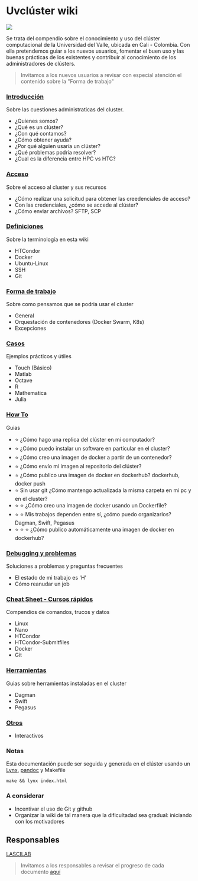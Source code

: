 Uvclúster wiki
=========

![](http://compras.univalle.edu.co/imagenes/fotos/banner-estrategia-1.jpg)

Se trata del compendio sobre el conocimiento y uso del clúster computacional de la Universidad del Valle, ubicada en Cali - Colombia. Con ella pretendemos 
guiar a los nuevos usuarios, fomentar el buen uso y las buenas prácticas de los existentes y contribuir al conocimiento de los administradores de clústers.

> Invitamos a los nuevos usuarios a revisar con especial atención el contenido sobre la "Forma de trabajo"

### [Introducción](Introduccion/README.md)
Sobre las cuestiones administraticas del cluster.
 - ¿Quienes somos?
 - ¿Qué es un clúster?
 - ¿Con qué contamos?
 - ¿Cómo obtener ayuda?
 - ¿Por qué alguien usaría un clúster?
 - ¿Qué problemas podría resolver?
 - ¿Cual es la diferencia entre HPC vs HTC?

### [Acceso](Acceso/README.md)
Sobre el acceso al cluster y sus recursos
 - ¿Cómo realizar una solicitud para obtener las creedenciales de acceso?
 - Con las credenciales, ¿cómo se accede al clúster?
 - ¿Cómo enviar archivos? SFTP, SCP

### [Definiciones](Definiciones/README.md)
Sobre la terminología en esta wiki
 - HTCondor
 - Docker
 - Ubuntu-Linux
 - SSH
 - Git

### [Forma de trabajo](FormaDeTrabajo/README.md)
Sobre como pensamos que se podria usar el cluster
 - General
 - Orquestación de contenedores (Docker Swarm, K8s)
 - Excepciones

### [Casos](Casos/README.md)
Ejemplos prácticos y útiles
 - Touch (Básico)
 - Matlab
 - Octave
 - R
 - Mathematica
 - Julia

### [How To](HowTos/README.md)
Guias
 - :star: ¿Cómo hago una replica del clúster en mi computador?
 - :star: ¿Cómo puedo instalar un software en particular en el cluster?
 - :star: ¿Cómo creo una imagen de docker a partir de un contenedor?
 - :star: ¿Cómo envío mi imagen al repositorio del clúster?
 - :star: ¿Cómo publico una imagen de docker en dockerhub? dockerhub, docker push
 - :star: Sin usar git ¿Cómo mantengo actualizada la misma carpeta en mi pc y en el cluster? 
 - :star: :star: ¿Cómo creo una imagen de docker usando un Dockerfile?
 - :star: :star: Mis trabajos dependen entre sí, ¿cómo puedo organizarlos? Dagman, Swift, Pegasus
 - :star: :star: :star: ¿Cómo publico automáticamente una imagen de docker en dockerhub?

### [Debugging y problemas](Problemas/README.md)
Soluciones a problemas y preguntas frecuentes
 - El estado de mi trabajo es 'H'
 - Cómo reanudar un job

### [Cheat Sheet - Cursos rápidos](HowTos/README.md)
Compendios de comandos, trucos y datos
 - Linux
 - Nano
 - HTCondor
 - HTCondor-Submitfiles
 - Docker
 - Git

### [Herramientas](Herramientas/README.md)
Guias sobre herramientas instaladas en el cluster
 - Dagman
 - Swift
 - Pegasus

### [Otros](Otros/README.md)
 - Interactivos

### Notas
Esta documentación puede ser seguida y generada en el clúster usando un [Lynx](http://lynx.browser.org/), [pandoc](http://pandoc.org/demos.html) y Makefile
```
make && lynx index.html
```
### A considerar
 - Incentivar el uso de Git y github
 - Organizar la wiki de tal manera que la dificultadad sea gradual: iniciando con los motivadores

## Responsables
[LASCILAB](http://lascilab.univalle.edu.co/)
> Invitamos a los responsables a revisar el progreso de cada documento [aquí](ESTADO.md)

